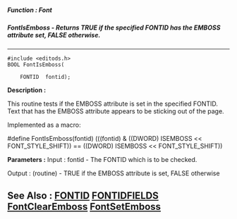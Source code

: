 ##### Function : Font
##### FontIsEmboss - Returns TRUE if the specified FONTID has the EMBOSS attribute set, FALSE otherwise.
---
```
#include <editods.h>
BOOL FontIsEmboss(

	FONTID  fontid);
```
**Description :**

This routine tests if the EMBOSS attribute is set in the specified FONTID.  
Text that has the EMBOSS attribute appears to be sticking out of the page.

Implemented as a macro:

#define FontIsEmboss(fontid) (((fontid) & ((DWORD) ISEMBOSS << 
FONT_STYLE_SHIFT)) == ((DWORD) ISEMBOSS << FONT_STYLE_SHIFT))

**Parameters :**
Input :
fontid  -  The FONTID which is to be checked.

Output :
(routine)  -  TRUE if the EMBOSS attribute is set, FALSE otherwise



**See Also :**
[FONTID](/domino-c-api-docs/reference/Data/FONTID)
[FONTIDFIELDS](/domino-c-api-docs/reference/Data/FONTIDFIELDS)
[FontClearEmboss](/domino-c-api-docs/reference/Func/FontClearEmboss)
[FontSetEmboss](/domino-c-api-docs/reference/Func/FontSetEmboss)
---
